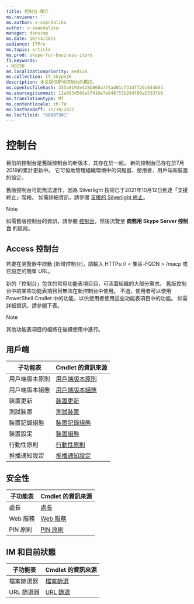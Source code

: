 ```yaml
---
title: 控制台-簡介
ms.reviewer: ''
ms.author: v-smandalika
author: v-smandalika
manager: dansimp
ms.date: 10/13/2021
audience: ITPro
ms.topic: article
ms.prod: skype-for-business-itpro
f1.keywords:
- NOCSH
ms.localizationpriority: medium
ms.collection: IT_Skype16
description: 本文提供新增控制台的概述。
ms.openlocfilehash: 355a8b93e428b860a775ad01cf31df726c644654
ms.sourcegitcommit: 11a803d569a57410e7e648f53b28df80a53337b6
ms.translationtype: MT
ms.contentlocale: zh-TW
ms.lasthandoff: 11/10/2021
ms.locfileid: "60887301"
---
```

# <a name="control-panel"></a>控制台

目前的控制台是舊版控制台的新版本，其存在於一起。 新的控制台已存在於7月2019的累計更新中。 它可協助管理組織環境中的伺服器、使用者、用戶端和裝置的設定。

舊版控制台可能無法運作，因為 Silverlight 技術已于2021年10月12日到達「支援終止」階段。 如需詳細資訊，請參閱 [支援的 Silverlight 終止](https://support.microsoft.com/windows/silverlight-end-of-support-0a3be3c7-bead-e203-2dfd-74f0a64f1788)。

> [!NOTE]
> 如需舊版控制台的資訊，請參閱 [控制台](../SfbServer/management-tools/install-and-open-administrative-tools.md)，然後流覽至 **商務用 Skype Server 控制台** 的區段。

## <a name="access-control-panel"></a>Access 控制台

若要在瀏覽器中啟動 [新增控制台]，請輸入 HTTPs:// &lt; 集區-FQDN &gt; /macp 或已設定的簡單 URL。

新的「控制台」包含的常用功能表項目目，可涵蓋組織的大部分需求。 舊版控制台中的某些功能表項目目無法在新控制台中使用。 不過，使用者可以使用 PowerShell Cmdlet 中的功能，以供使用者使用這些功能表項目中的功能。 如需詳細資訊，請參閱下表。

> [!NOTE]
> 其他功能表項目的檔將在後續使用中進行。

## <a name="client"></a>用戶端

|子功能表  |Cmdlet 的資訊來源  |
|---------|---------|
|用戶端版本原則         |    [用戶端版本原則](use-powershell-client-menu.md#client-version-policy)     |
|用戶端版本組態      |  [用戶端版本組態](use-powershell-client-menu.md#client-version-configuration)       |
|裝置更新    | [裝置更新](use-powershell-client-menu.md#device-update)        |
|測試裝置     | [測試裝置](use-powershell-client-menu.md#test-device)        |
|裝置記錄組態         |    [裝置記錄組態](use-powershell-client-menu.md#device-log-configuration)     |
|裝置設定         |    [裝置組態](use-powershell-client-menu.md#device-configuration)     |
|行動性原則         |    [行動性原則](use-powershell-client-menu.md#mobility-policy)     |
|推播通知設定         |    [推播通知設定](use-powershell-client-menu.md#push-notification-configuration)     |

## <a name="security"></a>安全性

|子功能表  |Cmdlet 的資訊來源  |
|---------|---------|
|處長         |    [處長](use-powershell-security-menu.md#registrar)     |
|Web 服務      |  [Web 服務](use-powershell-security-menu.md#web-service)       |
|PIN 原則    | [PIN 原則](use-powershell-security-menu.md#pin-policy)        |

## <a name="im-and-presence"></a>IM 和目前狀態

|子功能表  |Cmdlet 的資訊來源  |
|---------|---------|
|檔案篩選器         |    [檔案篩選](use-powershell-im-and-presence-menu.md#file-filter)     |
|URL 篩選器      |  [URL 篩選](use-powershell-im-and-presence-menu.md#url-filter)       |
